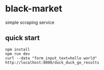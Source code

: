 # black-market
simple scraping service

## quick start
```
npm install
npm run dev
curl --data "form_input_text=hello world" http://localhost:8000/duck_duck_go_results
```
